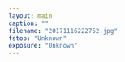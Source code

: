 ```yaml
---
layout: main
caption: ""
filename: "20171116222752.jpg"
fstop: "Unknown"
exposure: "Unknown"
---
```

